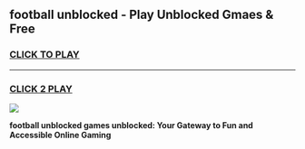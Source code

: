 
## football unblocked - Play Unblocked Gmaes & Free
<h3>
<a href="https://news.freeplayer.one?title=football_unblocked&ref=16F">CLICK TO PLAY</a></h3>
<hr>

<h3>
<a href="https://news.freeplayer.one?title=football_unblocked&ref=16F">CLICK 2 PLAY</a>
  
</h3>

<a href="https://news.freeplayer.one?title=football_unblocked&ref=16F/"><img src="https://clearcache.store/games.png"></a>


**football unblocked games unblocked: Your Gateway to Fun and Accessible Online Gaming**
